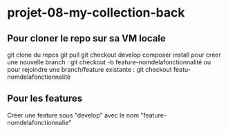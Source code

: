 # projet-08-my-collection-back

## Pour cloner le repo sur sa VM locale
git clone du repos
git pull 
git checkout develop 
composer install
pour créer une nouvelle branch : git checkout -b feature-nomdelafonctionnalité
ou
pour rejoindre une branch/feature existante : git checkout featu-nomdelafonctionnalité


## Pour les features
Créer une feature sous "develop" avec le nom "feature-nomdelafonctionnalie"
